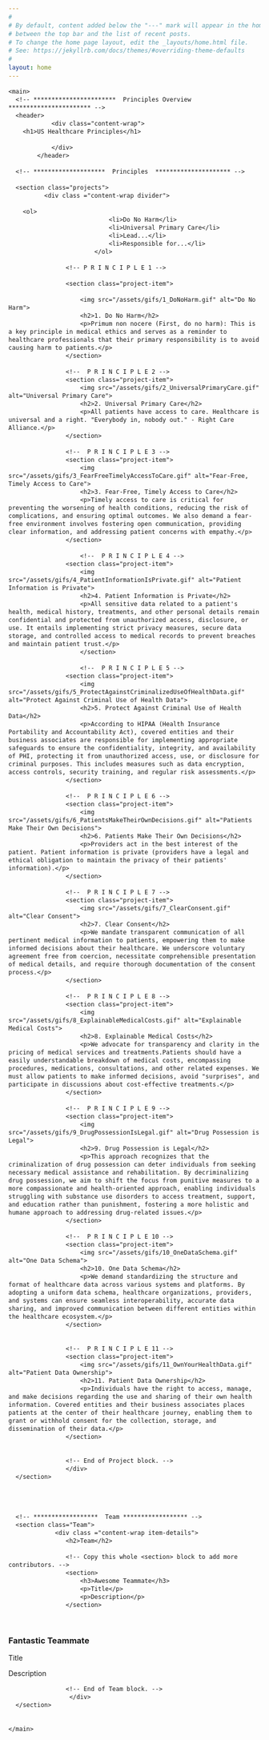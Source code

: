 ```yaml
---
#
# By default, content added below the "---" mark will appear in the home page
# between the top bar and the list of recent posts.
# To change the home page layout, edit the _layouts/home.html file.
# See: https://jekyllrb.com/docs/themes/#overriding-theme-defaults
#
layout: home
---
```



<!--DOCTYPE html-->
<html lang="en">
  <head>
    <meta charset="UTF-8">
    <meta name="viewport" content="width=device-width, initial-scale=1.0">
    <title>US Healthcare Principles</title>
		<link rel="preconnect" href="https://fonts.googleapis.com">
<link rel="preconnect" href="https://fonts.gstatic.com" crossorigin>
		<link href="https://fonts.googleapis.com/css2?family=Amatic+SC&family=Ysabeau+Infant:wght@300&display=swap" rel="stylesheet">
		<link rel="stylesheet" href="css/style.css">
<script src="javascript.js"></script>
  </head>

  <!-- <div class="banner">
   <img class="banner" src="/assets/banner.png">
   </div> -->

  <body>
 <!-- ***********************  Test Hover yo  *********************** -->
<!-- <img class="static" src="/assets/gifs/1_DoNoHarm.png">
<div class="active">
<img src="/assets/gifs/1_DoNoHarm.gif"> -->
 <!-- ***********************  Test Hover yo  *********************** -->


    <main>
      <!-- ***********************  Principles Overview  *********************** -->
      <header>
				<div class="content-wrap">
        <h1>US Healthcare Principles</h1>

				</div>
			</header>

      <!-- ********************  Principles  ********************* -->

      <section class="projects">
			  <div class ="content-wrap divider">

        <ol>
								<li>Do No Harm</li>
								<li>Universal Primary Care</li>
								<li>Lead...</li>
								<li>Responsible for...</li>
							</ol>
					
					<!-- P R I N C I P L E 1 -->
					 
					<section class="project-item">

						<img src="/assets/gifs/1_DoNoHarm.gif" alt="Do No Harm">
						<h2>1. Do No Harm</h2>
						<p>Primum non nocere (First, do no harm): This is a key principle in medical ethics and serves as a reminder to healthcare professionals that their primary responsibility is to avoid causing harm to patients.</p>
					</section>
					
					<!--  P R I N C I P L E 2 -->
					<section class="project-item">
						<img src="/assets/gifs/2_UniversalPrimaryCare.gif" alt="Universal Primary Care">
						<h2>2. Universal Primary Care</h2>
						<p>All patients have access to care. Healthcare is universal and a right. "Everybody in, nobody out." - Right Care Alliance.</p>
					</section>
					
					<!--  P R I N C I P L E 3 -->
					<section class="project-item">
						<img src="/assets/gifs/3_FearFreeTimelyAccessToCare.gif" alt="Fear-Free, Timely Access to Care">
						<h2>3. Fear-Free, Timely Access to Care</h2>
						<p>Timely access to care is critical for preventing the worsening of health conditions, reducing the risk of complications, and ensuring optimal outcomes. We also demand a fear-free environment involves fostering open communication, providing clear information, and addressing patient concerns with empathy.</p>
					</section>

						<!--  P R I N C I P L E 4 -->
					<section class="project-item">
						<img src="/assets/gifs/4_PatientInformationIsPrivate.gif" alt="Patient Information is Private">
						<h2>4. Patient Information is Private</h2>
						<p>All sensitive data related to a patient's health, medical history, treatments, and other personal details remain confidential and protected from unauthorized access, disclosure, or use. It entails implementing strict privacy measures, secure data storage, and controlled access to medical records to prevent breaches and maintain patient trust.</p>
						</section>

						<!--  P R I N C I P L E 5 -->
					<section class="project-item">
						<img src="/assets/gifs/5_ProtectAgainstCriminalizedUseOfHealthData.gif" alt="Protect Against Criminal Use of Health Data">
						<h2>5. Protect Against Criminal Use of Health Data</h2>
						<p>According to HIPAA (Health Insurance Portability and Accountability Act), covered entities and their business associates are responsible for implementing appropriate safeguards to ensure the confidentiality, integrity, and availability of PHI, protecting it from unauthorized access, use, or disclosure for criminal purposes. This includes measures such as data encryption, access controls, security training, and regular risk assessments.</p>
					</section>

					<!--  P R I N C I P L E 6 -->
					<section class="project-item">
						<img src="/assets/gifs/6_PatientsMakeTheirOwnDecisions.gif" alt="Patients Make Their Own Decisions">
						<h2>6. Patients Make Their Own Decisions</h2>
						<p>Providers act in the best interest of the patient. Patient information is private (providers have a legal and ethical obligation to maintain the privacy of their patients' information).</p>
					</section>

					<!--  P R I N C I P L E 7 -->
					<section class="project-item">
						<img src="/assets/gifs/7_ClearConsent.gif" alt="Clear Consent">
						<h2>7. Clear Consent</h2>
						<p>We mandate transparent communication of all pertinent medical information to patients, empowering them to make informed decisions about their healthcare. We underscore voluntary agreement free from coercion, necessitate comprehensible presentation of medical details, and require thorough documentation of the consent process.</p>
					</section>

					<!--  P R I N C I P L E 8 -->
					<section class="project-item">
						<img src="/assets/gifs/8_ExplainableMedicalCosts.gif" alt="Explainable Medical Costs">
						<h2>8. Explainable Medical Costs</h2>
						<p>We advocate for transparency and clarity in the pricing of medical services and treatments.Patients should have a easily understandable breakdown of medical costs, encompassing procedures, medications, consultations, and other related expenses. We must allow patients to make informed decisions, avoid "surprises", and participate in discussions about cost-effective treatments.</p>
					</section>

					<!--  P R I N C I P L E 9 -->
					<section class="project-item">
						<img src="/assets/gifs/9_DrugPossessionIsLegal.gif" alt="Drug Possession is Legal">
						<h2>9. Drug Possession is Legal</h2>
						<p>This approach recognizes that the criminalization of drug possession can deter individuals from seeking necessary medical assistance and rehabilitation. By decriminalizing drug possession, we aim to shift the focus from punitive measures to a more compassionate and health-oriented approach, enabling individuals struggling with substance use disorders to access treatment, support, and education rather than punishment, fostering a more holistic and humane approach to addressing drug-related issues.</p>
					</section>

					<!--  P R I N C I P L E 10 -->
					<section class="project-item">
						<img src="/assets/gifs/10_OneDataSchema.gif" alt="One Data Schema">
						<h2>10. One Data Schema</h2>
						<p>We demand standardizing the structure and format of healthcare data across various systems and platforms. By adopting a uniform data schema, healthcare organizations, providers, and systems can ensure seamless interoperability, accurate data sharing, and improved communication between different entities within the healthcare ecosystem.</p>
					</section>

					
					<!--  P R I N C I P L E 11 -->
					<section class="project-item">
						<img src="/assets/gifs/11_OwnYourHealthData.gif" alt="Patient Data Ownership">
						<h2>11. Patient Data Ownership</h2>
						<p>Individuals have the right to access, manage, and make decisions regarding the use and sharing of their own health information. Covered entities and their business associates places patients at the center of their healthcare journey, enabling them to grant or withhold consent for the collection, storage, and dissemination of their data.</p>
					</section>

					
					<!-- End of Project block. -->
					</div>
      </section>
			



      <!-- ******************  Team ****************** -->
      <section class="Team">
				 <div class ="content-wrap item-details">
					<h2>Team</h2>

					<!-- Copy this whole <section> block to add more contributors. -->
					<section>
						<h3>Awesome Teammate</h3>
						<p>Title</p>
						<p>Description</p>
					</section>
<br> 
					<section>
						<h3>Fantastic Teammate</h3>
						<p>Title</p>
						<p>Description</p>
					</section>



					<!-- End of Team block. -->
					 </div>
      </section>

	
    </main>
  </body>
</html>
